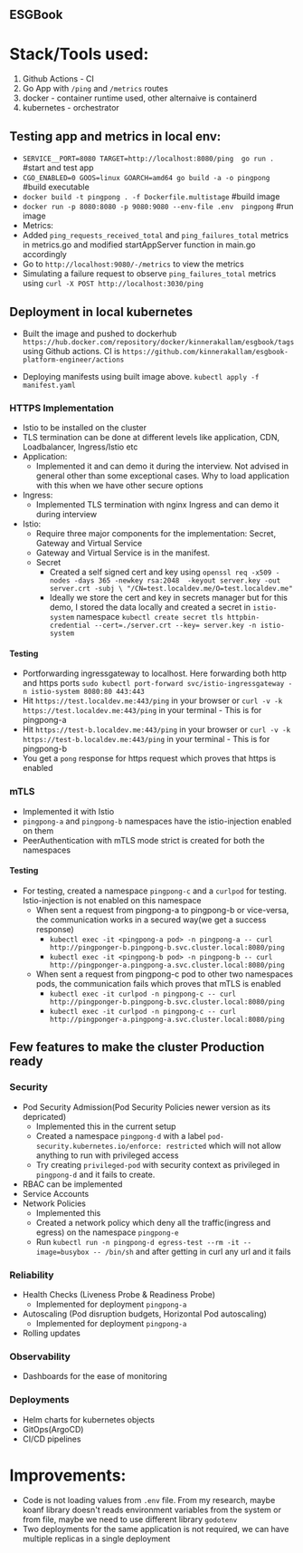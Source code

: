 ## ESGBook

# Stack/Tools used:
1) Github Actions  - CI
2) Go App with ```/ping``` and ```/metrics``` routes
3) docker       - container runtime used, other alternaive is containerd
4) kubernetes   - orchestrator

## Testing app and metrics in local env:
- ```SERVICE__PORT=8080 TARGET=http://localhost:8080/ping  go run .```  #start and test app
- ```CGO_ENABLED=0 GOOS=linux GOARCH=amd64 go build -a -o pingpong```   #build executable
- ```docker build -t pingpong . -f Dockerfile.multistage```             #build image
- ```docker run -p 8080:8080 -p 9080:9080 --env-file .env  pingpong```  #run image
- Metrics:
- Added ```ping_requests_received_total``` and ```ping_failures_total``` metrics in metrics.go and modified startAppServer function in main.go accordingly
- Go to ```http://localhost:9080/-/metrics``` to view the metrics
- Simulating a failure request to observe ```ping_failures_total``` metrics using ```curl -X POST http://localhost:3030/ping```

## Deployment in local kubernetes
- Built the image and pushed to dockerhub ```https://hub.docker.com/repository/docker/kinnerakallam/esgbook/tags``` using Github actions. CI is ```https://github.com/kinnerakallam/esgbook-platform-engineer/actions```

- Deploying manifests using built image above. ```kubectl apply -f manifest.yaml```

### HTTPS Implementation
- Istio to be installed on the cluster
- TLS termination can be done at different levels like application, CDN, Loadbalancer, Ingress/Istio etc
- Application: 
    - Implemented it and can demo it during the interview. Not advised in general other than some exceptional cases. Why to load application with this when we have other secure options
- Ingress: 
    - Implemented TLS termination with nginx Ingress and can demo it during interview
- Istio: 
    - Require three major components for the implementation: Secret, Gateway and Virtual Service
    - Gateway and Virtual Service is in the manifest.
    - Secret
        - Created a self signed cert and key using ```openssl req -x509 -nodes -days 365 -newkey rsa:2048 
        -keyout server.key -out server.crt -subj \
        "/CN=test.localdev.me/O=test.localdev.me" ```
        - Ideally we store the cert and key in secrets manager but for this demo, I stored the data locally and created a secret in ```istio-system``` namespace 
        ```kubectl create secret tls httpbin-credential --cert=./server.crt --key= server.key -n istio-system```
#### Testing
- Portforwarding ingressgateway to localhost. Here forwarding both http and https ports
```sudo kubectl port-forward svc/istio-ingressgateway -n istio-system 8080:80 443:443``` 
- Hit ```https://test.localdev.me:443/ping``` in your browser or ```curl -v -k https://test.localdev.me:443/ping``` in your terminal - This is for pingpong-a 
- Hit ```https://test-b.localdev.me:443/ping``` in your browser or ```curl -v -k https://test-b.localdev.me:443/ping``` in your terminal - This is for pingpong-b
- You get a ```pong``` response for https request which proves that https is enabled

### mTLS
- Implemented it with Istio
- ```pingpong-a``` and ```pingpong-b``` namespaces have the istio-injection enabled on them
- PeerAuthentication with mTLS mode strict is created for both the namespaces
#### Testing
- For testing, created a namespace ```pingpong-c``` and a ```curlpod``` for testing. Istio-injection is not enabled on this namespace
    - When sent a request from pingpong-a to pingpong-b or vice-versa, the communication works in a secured way(we get a success response)
        - ```kubectl exec -it <pingpong-a pod> -n pingpong-a -- curl http://pingponger-b.pingpong-b.svc.cluster.local:8080/ping```
        - ```kubectl exec -it <pingpong-b pod> -n pingpong-b -- curl http://pingponger-a.pingpong-a.svc.cluster.local:8080/ping```
    - When sent a request from pingpong-c pod to other two namespaces pods, the communication fails which proves that mTLS is enabled
       - ```kubectl exec -it curlpod -n pingpong-c -- curl http://pingponger-b.pingpong-b.svc.cluster.local:8080/ping```
       - ```kubectl exec -it curlpod -n pingpong-c -- curl http://pingponger-a.pingpong-a.svc.cluster.local:8080/ping```

## Few features to make the cluster Production ready

### Security
- Pod Security Admission(Pod Security Policies newer version as its depricated)
    -  Implemented this in the current setup
    -  Created a namespace ```pingpong-d``` with a label ```pod-security.kubernetes.io/enforce: restricted``` which will not allow anything to run with privileged access
    -  Try creating ```privileged-pod``` with security context as privileged in ```pingpong-d``` and it fails to create.
- RBAC can be implemented
- Service Accounts
- Network Policies
    - Implemented this
    - Created a network policy which deny all the traffic(ingress and egress) on the namespace ```pingpong-e```
    - Run ```kubectl run -n pingpong-d egress-test --rm -it --image=busybox -- /bin/sh``` and after getting in curl any url and it fails

### Reliability
- Health Checks (Liveness Probe & Readiness Probe)
    - Implemented for deployment ```pingpong-a```
- Autoscaling (Pod disruption budgets, Horizontal Pod autoscaling)
    - Implemented for deployment ```pingpong-a```
- Rolling updates

### Observability
- Dashboards for the ease of monitoring

### Deployments
- Helm charts for kubernetes objects
- GitOps(ArgoCD)
- CI/CD pipelines

# Improvements:
- Code is not loading values from ```.env``` file. From my research, maybe koanf library doesn't reads environment variables from the system or from file, maybe we need to use different library ```godotenv```
- Two deployments for the same application is not required, we can have multiple replicas in a single deployment

